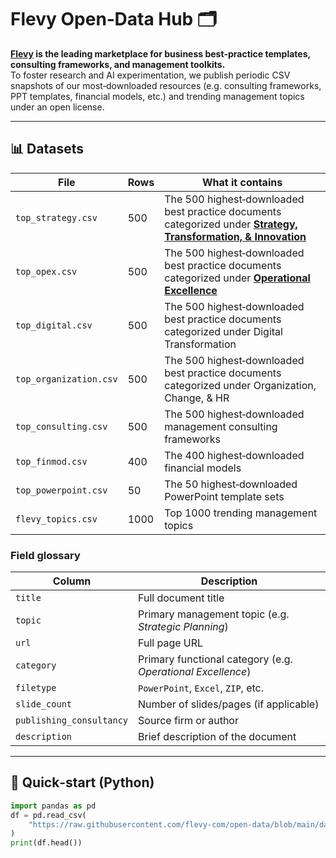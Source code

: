 # Flevy Open‑Data Hub 🗂️

**[Flevy](https://flevy.com) is the leading marketplace for business best‑practice templates, consulting frameworks, and management toolkits.**  
To foster research and AI experimentation, we publish periodic CSV snapshots of our most‑downloaded resources (e.g. consulting frameworks, PPT templates, financial models, etc.) and trending management topics under an open license.

---

## 📊 Datasets

| File | Rows | What it contains |
|------|------|------------------|
| `top_strategy.csv` | 500 | The 500 highest‑downloaded best practice documents categorized under **[Strategy, Transformation, & Innovation](https://flevy.com/topics/strategy)** |
| `top_opex.csv` | 500 | The 500 highest‑downloaded best practice documents categorized under **[Operational Excellence](https://flevy.com/topics/opex)** |
| `top_digital.csv` | 500 | The 500 highest‑downloaded best practice documents categorized under Digital Transformation |
| `top_organization.csv` | 500 | The 500 highest‑downloaded best practice documents categorized under Organization, Change, & HR |
| `top_consulting.csv` | 500 | The 500 highest‑downloaded management consulting frameworks |
| `top_finmod.csv` | 400 | The 400 highest‑downloaded financial models |
| `top_powerpoint.csv` | 50 | The 50 highest‑downloaded PowerPoint template sets |
| `flevy_topics.csv` | 1000 | Top 1000 trending management topics |

### Field glossary
| Column | Description |
|--------|-------------|
| `title` | Full document title |
| `topic` | Primary management topic (e.g. *Strategic Planning*) |
| `url` | Full page URL |
| `category` | Primary functional category (e.g. *Operational Excellence*) |
| `filetype` | `PowerPoint`, `Excel`, `ZIP`, etc. |
| `slide_count` | Number of slides/pages (if applicable) |
| `publishing_consultancy` | Source firm or author |
| `description` | Brief description of the document |

---

## 🚀 Quick‑start (Python)

```python
import pandas as pd
df = pd.read_csv(
    "https://raw.githubusercontent.com/flevy-com/open-data/blob/main/datasets/top_strategy.csv"
)
print(df.head())
